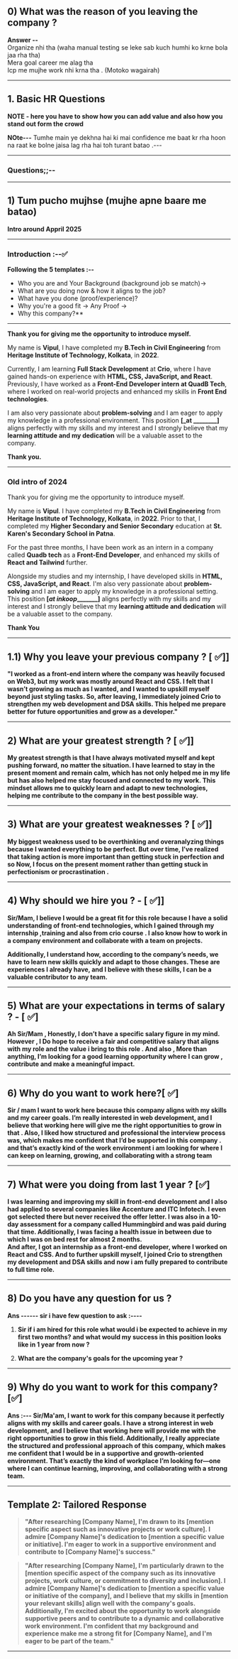 ## **0) What was the reason of you leaving the company ?**

**Answer --**  
Organize nhi tha (waha manual testing se leke sab kuch humhi ko krne bola jaa rha tha)  
Mera goal career me alag tha  
Icp me mujhe work nhi krna tha . (Motoko wagairah)

---

## **1. Basic HR Questions**

**NOTE - here you have to show how you can add value and also how you stand out form the crowd**

**NOte---** Tumhe main ye dekhna hai ki mai confidence me baat kr rha hoon na raat ke bolne jaisa lag rha hai toh turant batao .---

---

### **Questions;;--**

---

## **1) Tum pucho mujhse (mujhe apne baare me batao)**

**Intro around Appril 2025**

---

### **Introduction :--✅**

**Following the 5 templates :--**

- Who you are and Your Background (background job se match)→
- What are you doing now & how it aligns to the job?
- What have you done (proof/experience)?
- Why you're a good fit → Any Proof →
- Why this company?\*\*

---

**Thank you for giving me the opportunity to introduce myself.**

My name is **Vipul**, I have completed my **B.Tech in Civil Engineering** from **Heritage Institute of Technology, Kolkata**, in **2022**.

Currently, I am learning **Full Stack Development** at **Crio**, where I have gained hands-on experience with **HTML, CSS, JavaScript, and React**. Previously, I have worked as a **Front-End Developer intern at QuadB Tech**, where I worked on real-world projects and enhanced my skills in **Front End technologies**.

I am also very passionate about **problem-solving** and I am eager to apply my knowledge in a professional environment. This position **[_at ________]** aligns perfectly with my skills and my interest and I strongly believe that my **learning attitude and my dedication** will be a valuable asset to the company.

**Thank you.**

---

### **Old intro of 2024**

Thank you for giving me the opportunity to introduce myself.

My name is **Vipul**. I have completed my **B.Tech in Civil Engineering** from **Heritage Institute of Technology, Kolkata**, in **2022**. Prior to that, I completed my **Higher Secondary and Senior Secondary** education at **St. Karen's Secondary School in Patna**.

For the past three months, I have been work as an intern in a company called **Quadb tech** as a **Front-End Developer**, and enhanced my skills of **React and Tailwind** further.

Alongside my studies and my internship, I have developed skills in **HTML, CSS, JavaScript, and React**. I'm also very passionate about **problem-solving** and I am eager to apply my knowledge in a professional setting. This position **[_at inkoop________]** aligns perfectly with my skills and my interest and I strongly believe that my **learning attitude and dedication** will be a valuable asset to the company.

**Thank You**

---

## **1.1) Why you leave your previous company ? [ ✅]]**

**"I worked as a front-end intern where the company was heavily focused on Web3, but my work was mostly around React and CSS. I felt that I wasn’t growing as much as I wanted, and I wanted to upskill myself beyond just styling tasks. So, after leaving, I immediately joined Crio to strengthen my web development and DSA skills. This helped me prepare better for future opportunities and grow as a developer."**

---

## **2) What are your greatest strength ? [ ✅]]**

**My greatest strength is that I have always motivated myself and kept pushing forward, no matter the situation. I have learned to stay in the present moment and remain calm, which has not only helped me in my life but has also helped me stay focused and connected to my work. This mindset allows me to quickly learn and adapt to new technologies, helping me contribute to the company in the best possible way.**

---

## **3) What are your greatest weaknesses ? [ ✅]]**

**My biggest weakness used to be overthinking and overanalyzing things because I wanted everything to be perfect. But over time, I’ve realized that taking action is more important than getting stuck in perfection and so Now, I focus on the present moment rather than getting stuck in perfectionism or procrastination .**

---

## **4) Why should we hire you ? - [ ✅]]**

**Sir/Mam, I believe I would be a great fit for this role because I have a solid understanding of front-end technologies, which I gained through my internship ,training and also from crio course . I also know how to work in a company environment and collaborate with a team on projects.**

**Additionally, I understand how, according to the company’s needs, we have to learn new skills quickly and adapt to those changes. These are experiences I already have, and I believe with these skills, I can be a valuable contributor to any team.**

---

## **5) What are your expectations in terms of salary ? - [ ✅]**

**Ah Sir/Mam , Honestly, I don’t have a specific salary figure in my mind. However , I Do hope to receive a fair and competitive salary that aligns with my role and the value i bring to this role . And also , More than anything, I’m looking for a good learning opportunity where I can grow , contribute and make a meaningful impact.**

---

## **6) Why do you want to work here?[ ✅]**

**Sir / mam I want to work here because this company aligns with my skills and my career goals. I’m really interested in web development, and I believe that working here will give me the right opportunities to grow in that . Also, I liked how structured and professional the interview process was, which makes me confident that I’d be supported in this company . and that’s exactly kind of the work environment i am looking for where I can keep on learning, growing, and collaborating with a strong team**

---

## **7) What were you doing from last 1 year ? [✅]**

**I was learning and improving my skill in front-end development and I also had applied to several companies like Accenture and ITC Infotech. I even got selected there but never received the offer letter. I was also in a 10-day assessment for a company called Hummingbird and was paid during that time. Additionally, I was facing a health issue in between due to which I was on bed rest for almost 2 months.  
And after, I got an internship as a front-end developer, where I worked on React and CSS. And to further upskill myself, I joined Crio to strengthen my development and DSA skills and now i am fully prepared to contribute to full time role.**

---

## **8) Do you have any question for us ?**

**Ans ------ sir i have few question to ask :----**

1. **Sir if i am hired for this role what would i be expected to achieve in my first two months? and what would my success in this position looks like in 1 year from now ?**

2. **What are the company's goals for the upcoming year ?**

---

## **9) Why do you want to work for this company? [✅]**

**Ans :--- Sir/Ma'am, I want to work for this company because it perfectly aligns with my skills and career goals. I have a strong interest in web development, and I believe that working here will provide me with the right opportunities to grow in this field. Additionally, I really appreciate the structured and professional approach of this company, which makes me confident that I would be in a supportive and growth-oriented environment. That’s exactly the kind of workplace I’m looking for—one where I can continue learning, improving, and collaborating with a strong team.**

---

## **Template 2: Tailored Response**

> **"After researching [Company Name], I'm drawn to its [mention specific aspect such as innovative projects or work culture]. I admire [Company Name]'s dedication to [mention a specific value or initiative]. I'm eager to work in a supportive environment and contribute to [Company Name]'s success."**

> **"After researching [Company Name], I'm particularly drawn to the [mention specific aspect of the company such as its innovative projects, work culture, or commitment to diversity and inclusion]. I admire [Company Name]'s dedication to [mention a specific value or initiative of the company], and I believe that my skills in [mention your relevant skills] align well with the company's goals. Additionally, I'm excited about the opportunity to work alongside supportive peers and to contribute to a dynamic and collaborative work environment. I'm confident that my background and experience make me a strong fit for [Company Name], and I'm eager to be part of the team."**

---
